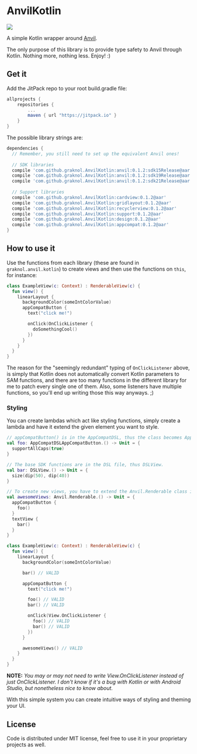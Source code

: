 # AnvilKotlin
[![](https://jitpack.io/v/graknol/AnvilKotlin.svg)](https://jitpack.io/#graknol/AnvilKotlin)

A simple Kotlin wrapper around [Anvil](https://github.com/zserge/anvil).

The only purpose of this library is to provide type safety to Anvil through Kotlin. Nothing more, nothing less. Enjoy! :) 

## Get it

Add the JitPack repo to your root build.gradle file:
```gradle
allprojects {
	repositories {
		...
		maven { url "https://jitpack.io" }
	}
}
```

The possible library strings are:
```gradle
dependencies {
  // Remember, you still need to set up the equivalent Anvil ones!
  
  // SDK libraries
  compile 'com.github.graknol.AnvilKotlin:anvil:0.1.2:sdk15Release@aar'
  compile 'com.github.graknol.AnvilKotlin:anvil:0.1.2:sdk19Release@aar'
  compile 'com.github.graknol.AnvilKotlin:anvil:0.1.2:sdk21Release@aar'
  
  // Support libraries
  compile 'com.github.graknol.AnvilKotlin:cardview:0.1.2@aar'
  compile 'com.github.graknol.AnvilKotlin:gridlayout:0.1.2@aar'
  compile 'com.github.graknol.AnvilKotlin:recyclerview:0.1.2@aar'
  compile 'com.github.graknol.AnvilKotlin:support:0.1.2@aar'
  compile 'com.github.graknol.AnvilKotlin:design:0.1.2@aar'
  compile 'com.github.graknol.AnvilKotlin:appcompat:0.1.2@aar'
}
```

## How to use it

Use the functions from each library (these are found in `graknol.anvil.kotlin`) to create views and then use the functions on `this`, for instance:

```kotlin
class ExampleView(c: Context) : RenderableView(c) {
  fun view() {
    linearLayout {
      backgroundColor(someIntColorValue)
      appCompatButton {
        text("click me!")

        onClick(OnClickListener {
          doSomethingCool()
        })
      }
    }
  }
}
```

The reason for the "seemingly redundant" typing of `OnClickListener` above, is simply that Kotlin does not automatically convert Kotlin parameters to SAM functions, and there are too many functions in the different library for me to patch every single one of them. Also, some listeners have multiple functions, so you'll end up writing those this way anyways. ;)

### Styling

You can create lambdas which act like styling functions, simply create a lambda and have it extend the given element you want to style.

```kotlin
// appCompatButton() is in the AppCompatDSL, thus the class becomes AppCompatDSLAppCompatButton, easy!
val foo: AppCompatDSLAppCompatButton.() -> Unit = {
  supportAllCaps(true)
}

// The base SDK functions are in the DSL file, thus DSLView.
val bar: DSLView.() -> Unit = {
  size(dip(50), dip(40))
}

// To create new views, you have to extend the Anvil.Renderable class instead.
val awesomeViews: Anvil.Renderable.() -> Unit = {
  appCompatButton {
    foo()
  }
  textView {
    bar()
  }
}

class ExampleView(c: Context) : RenderableView(c) {
  fun view() {
    linearLayout {
      backgroundColor(someIntColorValue)

      bar() // VALID

      appCompatButton {
        text("click me!")

        foo() // VALID
        bar() // VALID

        onClick(View.OnClickListener {
          foo() // VALID
          bar() // VALID
        })
      }

      awesomeViews() // VALID
    }
  }
}
```

**NOTE:** _You may or may not need to write View.OnClickListener instead of just OnClickListener. I don't know if it's a bug with Kotlin or with Android Studio, but nonetheless nice to know about._

With this simple system you can create intuitive ways of styling and theming your UI.

## License

Code is distributed under MIT license, feel free to use it in your proprietary projects as well.
